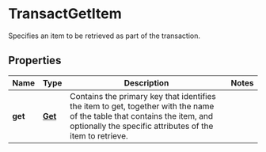 

# TransactGetItem

Specifies an item to be retrieved as part of the transaction.

## Properties

| Name | Type | Description | Notes |
|------------ | ------------- | ------------- | -------------|
|**get** | [**Get**](Get.md) | Contains the primary key that identifies the item to get, together with the name of the table that contains the item, and optionally the specific attributes of the item to retrieve. |  |



